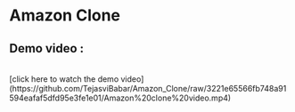 # Amazon Clone
## Demo video : 
<br>
[click here to watch the demo video](https://github.com/TejasviBabar/Amazon_Clone/raw/3221e65566fb748a91594eafaf5dfd95e3fe1e01/Amazon%20clone%20video.mp4)

